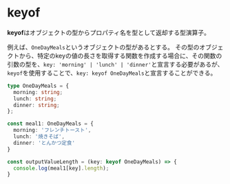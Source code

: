 # keyof
**keyof**はオブジェクトの型からプロパティ名を型として返却する型演算子。

例えば、`OneDayMeals`というオブジェクトの型があるとする。
その型のオブジェクトから、特定のkeyの値の長さを取得する関数を作成する場合に、その関数の引数の型を、`key: 'morning' | 'lunch' | 'dinner'`と宣言する必要があるが、`keyof`を使用することで、`key: keyof OneDayMeals`と宣言することができる。

```index.ts
type OneDayMeals = {
  morning: string;
  lunch: string;
  dinner: string;
};

const meal1: OneDayMeals = {
  morning: 'フレンチトースト',
  lunch: '焼きそば',
  dinner: 'とんかつ定食'
}

const outputValueLength = (key: keyof OneDayMeals) => {
  console.log(meal1[key].length);
}
```
